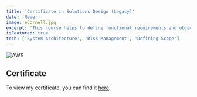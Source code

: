 ```yaml
---
title: 'Certificate in Solutions Design (Legacy)'
date: 'Never'
image: eCornell.jpg
excerpt: 'This course helps to define functional requirements and objectively measure the value of any potential systems design solution. After understanding the purpose, intent, and audience for the project, the course aids in utilizing fundamental systems design and architecture techniques to develop a deeper understanding of how all of the components of the solution work together.'
isFeatured: true
tech: ['System Architecture', 'Risk Management', 'Defining Scope']
---
```


![AWS](/images/posts/eCornell.jpg)

## Certificate

To view my certificate, you can find it [here](https://raw.githubusercontent.com/davelevine/davelevine/main/eCornell/DaveLevine_SystemsDesign.pdf).
